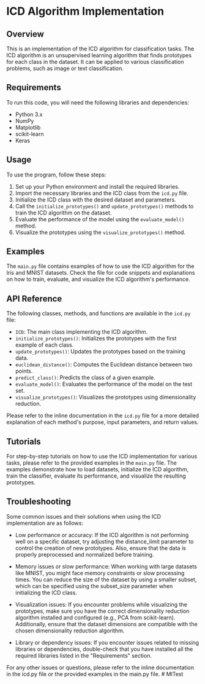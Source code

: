 # ICD Algorithm Implementation

## Overview
This is an implementation of the ICD algorithm for classification tasks. The ICD algorithm is an unsupervised learning algorithm that finds prototypes for each class in the dataset. It can be applied to various classification problems, such as image or text classification.

## Requirements
To run this code, you will need the following libraries and dependencies:
- Python 3.x
- NumPy
- Matplotlib
- scikit-learn
- Keras

## Usage
To use the program, follow these steps:
1. Set up your Python environment and install the required libraries.
2. Import the necessary libraries and the ICD class from the `icd.py` file.
3. Initialize the ICD class with the desired dataset and parameters.
4. Call the `initialize_prototypes()` and `update_prototypes()` methods to train the ICD algorithm on the dataset.
5. Evaluate the performance of the model using the `evaluate_model()` method.
6. Visualize the prototypes using the `visualize_prototypes()` method.

## Examples
The `main.py` file contains examples of how to use the ICD algorithm for the Iris and MNIST datasets. Check the file for code snippets and explanations on how to train, evaluate, and visualize the ICD algorithm's performance.

## API Reference
The following classes, methods, and functions are available in the `icd.py` file:
- `ICD`: The main class implementing the ICD algorithm.
- `initialize_prototypes()`: Initializes the prototypes with the first example of each class.
- `update_prototypes()`: Updates the prototypes based on the training data.
- `euclidean_distance()`: Computes the Euclidean distance between two points.
- `predict_class()`: Predicts the class of a given example.
- `evaluate_model()`: Evaluates the performance of the model on the test set.
- `visualize_prototypes()`: Visualizes the prototypes using dimensionality reduction.

Please refer to the inline documentation in the `icd.py` file for a more detailed explanation of each method's purpose, input parameters, and return values.

## Tutorials
For step-by-step tutorials on how to use the ICD implementation for various tasks, please refer to the provided examples in the `main.py` file. The examples demonstrate how to load datasets, initialize the ICD algorithm, train the classifier, evaluate its performance, and visualize the resulting prototypes.

## Troubleshooting
Some common issues and their solutions when using the ICD implementation are as follows:
- Low performance or accuracy: If the ICD algorithm is not performing well on a specific dataset, try adjusting the distance_limit parameter to control the creation of new prototypes. Also, ensure that the data is properly preprocessed and normalized before training.

- Memory issues or slow performance: When working with large datasets like MNIST, you might face memory constraints or slow processing times. You can reduce the size of the dataset by using a smaller subset, which can be specified using the subset_size parameter when initializing the ICD class.

- Visualization issues: If you encounter problems while visualizing the prototypes, make sure you have the correct dimensionality reduction algorithm installed and configured (e.g., PCA from scikit-learn). Additionally, ensure that the dataset dimensions are compatible with the chosen dimensionality reduction algorithm.

- Library or dependency issues: If you encounter issues related to missing libraries or dependencies, double-check that you have installed all the required libraries listed in the "Requirements" section.


For any other issues or questions, please refer to the inline documentation in the icd.py file or the provided examples in the main.py file.
#   M l T e s t  
 